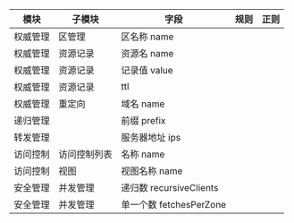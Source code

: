 |模块|子模块|字段|规则|正则|
|-|-|-|-|-|
|权威管理|区管理|区名称 name|
|权威管理|资源记录|资源名 name |
|权威管理|资源记录|记录值 value |
|权威管理|资源记录|ttl |
|权威管理|重定向|域名 name|
|递归管理||前缀 prefix|
|转发管理||服务器地址 ips |
|访问控制|访问控制列表|名称 name |
|访问控制|视图|视图名称 name |
|安全管理|并发管理|递归数 recursiveClients |
|安全管理|并发管理|单一个数 fetchesPerZone |
